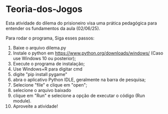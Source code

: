 # Teoria-dos-Jogos
Esta atividade do dilema do prisioneiro visa uma prática pedagógica para entender os fundamentos da aula (02/06/25).

Para rodar o programa, Siga esses passos:

1. Baixe o arquivo dilema.py
2. Instale o python em https://www.python.org/downloads/windows/ (Caso use Windows 10 ou posterior);
3. Execute o programa de instalação;
4. Use Windows+R para digitar cmd
5. digite "pip install pygame"
6. abra o aplicativo Python IDLE, geralmente na barra de pesquisa;
7. Selecione "file" e clique em "open";
8. selecione o arquivo baixado
9. clique em "Run" e selecione a opção de executar o código (Run module).
10. Aproveite a atividade!

